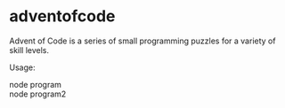 # adventofcode
Advent of Code is a series of small programming puzzles for a variety of skill levels.

Usage:

node program  
node program2  
